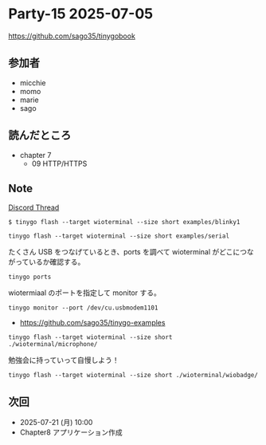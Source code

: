 # Party-15 2025-07-05

https://github.com/sago35/tinygobook

## 参加者

- micchie
- momo
- marie
- sago

## 読んだところ
- chapter 7
  - 09 HTTP/HTTPS

## Note

[Discord Thread](https://discord.com/channels/689414179752247409/725156029033218080/1390849929332789359)

```
$ tinygo flash --target wioterminal --size short examples/blinky1
```

```
tinygo flash --target wioterminal --size short examples/serial
```

たくさん USB をつなげているとき、ports を調べて wioterminal がどこにつながっているか確認する。

```
tinygo ports 
```

wiotermiaal のポートを指定して monitor する。

```
tinygo monitor --port /dev/cu.usbmodem1101
```

- https://github.com/sago35/tinygo-examples

```
tinygo flash --target wioterminal --size short ./wioterminal/microphone/
```

勉強会に持っていって自慢しよう！

```
tinygo flash --target wioterminal --size short ./wioterminal/wiobadge/
```

## 次回

- 2025-07-21 (月) 10:00
- Chapter8 アプリケーション作成
